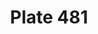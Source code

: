 ---
pid: '481'
an: '11'
title: Plate 481
rev_year: 
_date: 4 juillet 1803
caption: Cornette sous un Voile. Garnitures en Fraises.
translation: Cornette under a veil. Ruffled ribbons.
student: Zoë Dostal
keywords: "[ femme artist, woman artist, tabouret, stool, Egyptian, Greek, Egyptien,
  Grecque, Mirza, chimère, chimera, cygne, swan ]"
permalink: /plates/481
layout: plate-page
---